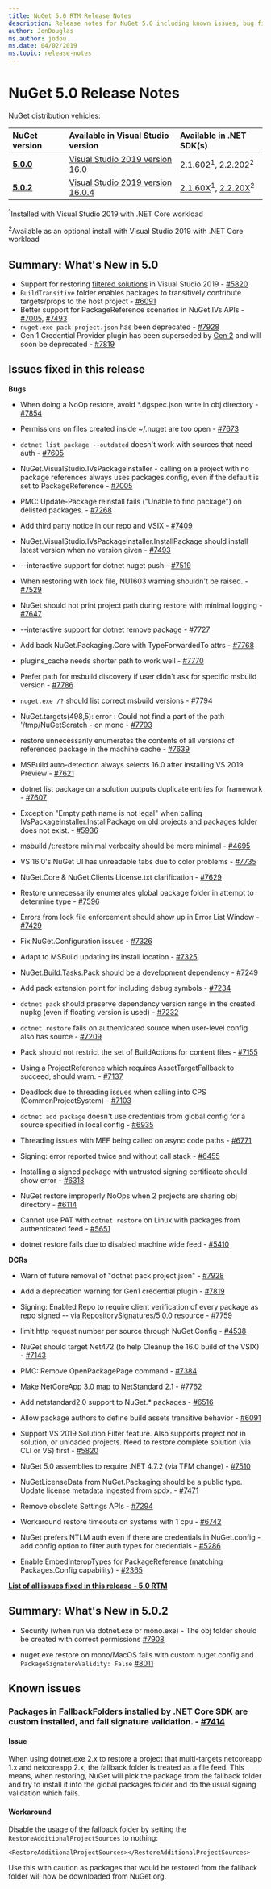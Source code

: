 ```yaml
---
title: NuGet 5.0 RTM Release Notes
description: Release notes for NuGet 5.0 including known issues, bug fixes, new features, and DCRs.
author: JonDouglas
ms.author: jodou
ms.date: 04/02/2019
ms.topic: release-notes
---
```


# NuGet 5.0 Release Notes

NuGet distribution vehicles:

| NuGet version | Available in Visual Studio version| Available in .NET SDK(s)|
|:---|:---|:---|
| [**5.0.0**](https://nuget.org/downloads) | [Visual Studio 2019 version 16.0](https://visualstudio.microsoft.com/downloads/) | [2.1.602](https://dotnet.microsoft.com/download/dotnet-core/2.1)<sup>1</sup>, [2.2.202](https://dotnet.microsoft.com/download/dotnet-core/2.2)<sup>2</sup> |
| [**5.0.2**](https://nuget.org/downloads) | [Visual Studio 2019 version 16.0.4](https://visualstudio.microsoft.com/downloads/) | [2.1.60X](https://dotnet.microsoft.com/download/dotnet-core/2.1)<sup>1</sup>, [2.2.20X](https://dotnet.microsoft.com/download/dotnet-core/2.2)<sup>2</sup> |

<sup>1</sup>Installed with Visual Studio 2019 with .NET Core workload 

<sup>2</sup>Available as an optional install with Visual Studio 2019 with .NET Core workload

## Summary: What's New in 5.0

* Support for restoring [filtered solutions](/visualstudio/ide/filtered-solutions) in Visual Studio 2019 - [#5820](https://github.com/NuGet/Home/issues/5820)
* `BuildTransitive` folder enables packages to transitively contribute targets/props to the host project - [#6091](https://github.com/NuGet/Home/issues/6091)
* Better support for PackageReference scenarios in NuGet IVs APIs - [#7005](https://github.com/NuGet/Home/issues/7005), [#7493](https://github.com/NuGet/Home/issues/7493)
* `nuget.exe pack project.json` has been deprecated - [#7928](https://github.com/NuGet/Home/issues/7928)
* Gen 1 Credential Provider plugin has been superseded by [Gen 2](../reference/extensibility/nuget-cross-platform-authentication-plugin.md) and will soon be deprecated - [#7819](https://github.com/NuGet/Home/issues/7819)

## Issues fixed in this release

**Bugs**

* When doing a NoOp restore, avoid *.dgspec.json write in obj directory - [#7854](https://github.com/NuGet/Home/issues/7854)

* Permissions on files created inside ~/.nuget are too open - [#7673](https://github.com/NuGet/Home/issues/7673)

* `dotnet list package --outdated` doesn't work with sources that need auth - [#7605](https://github.com/NuGet/Home/issues/7605)

* NuGet.VisualStudio.IVsPackageInstaller - calling on a project with no package references always uses packages.config, even if the default is set to PackageReference - [#7005](https://github.com/NuGet/Home/issues/7005)

* PMC: Update-Package reinstall fails ("Unable to find package") on delisted packages. - [#7268](https://github.com/NuGet/Home/issues/7268)

* Add third party notice in our repo and VSIX - [#7409](https://github.com/NuGet/Home/issues/7409)

* NuGet.VisualStudio.IVsPackageInstaller.InstallPackage should install latest version when no version given - [#7493](https://github.com/NuGet/Home/issues/7493)

* --interactive support for dotnet nuget push - [#7519](https://github.com/NuGet/Home/issues/7519)

* When restoring with lock file, NU1603 warning shouldn't be raised. - [#7529](https://github.com/NuGet/Home/issues/7529)

* NuGet should not print project path during restore with minimal logging - [#7647](https://github.com/NuGet/Home/issues/7647)

* --interactive support for dotnet remove package - [#7727](https://github.com/NuGet/Home/issues/7727)

* Add back NuGet.Packaging.Core with TypeForwardedTo attrs - [#7768](https://github.com/NuGet/Home/issues/7768)

* plugins_cache needs shorter path to work well - [#7770](https://github.com/NuGet/Home/issues/7770)

* Prefer path for msbuild discovery if user didn't ask for specific msbuild version - [#7786](https://github.com/NuGet/Home/issues/7786)

* `nuget.exe /?` should list correct msbuild versions - [#7794](https://github.com/NuGet/Home/issues/7794)

* NuGet.targets(498,5): error : Could not find a part of the path '/tmp/NuGetScratch - on mono - [#7793](https://github.com/NuGet/Home/issues/7793)

* restore unnecessarily enumerates the contents of all versions of referenced package in the machine cache - [#7639](https://github.com/NuGet/Home/issues/7639)

* MSBuild auto-detection always selects 16.0 after installing VS 2019 Preview - [#7621](https://github.com/NuGet/Home/issues/7621)

* dotnet list package on a solution outputs duplicate entries for framework - [#7607](https://github.com/NuGet/Home/issues/7607)

* Exception "Empty path name is not legal" when calling IVsPackageInstaller.InstallPackage on old projects and packages folder does not exist. - [#5936](https://github.com/NuGet/Home/issues/5936)

* msbuild /t:restore minimal verbosity should be more minimal - [#4695](https://github.com/NuGet/Home/issues/4695)

* VS 16.0's NuGet UI has unreadable tabs due to color problems - [#7735](https://github.com/NuGet/Home/issues/7735)

* NuGet.Core & NuGet.Clients License.txt clarification - [#7629](https://github.com/NuGet/Home/issues/7629)

* Restore unnecessarily enumerates global package folder in attempt to determine type - [#7596](https://github.com/NuGet/Home/issues/7596)

* Errors from lock file enforcement should show up in Error List Window - [#7429](https://github.com/NuGet/Home/issues/7429)

* Fix NuGet.Configuration issues - [#7326](https://github.com/NuGet/Home/issues/7326)

* Adapt to MSBuild updating its install location - [#7325](https://github.com/NuGet/Home/issues/7325)

* NuGet.Build.Tasks.Pack should be a development dependency - [#7249](https://github.com/NuGet/Home/issues/7249)

* Add pack extension point for including debug symbols - [#7234](https://github.com/NuGet/Home/issues/7234)

* `dotnet pack` should preserve dependency version range in the created nupkg (even if floating version is used) - [#7232](https://github.com/NuGet/Home/issues/7232)

* `dotnet restore` fails on authenticated source when user-level config also has source - [#7209](https://github.com/NuGet/Home/issues/7209)

* Pack should not restrict the set of BuildActions for content files - [#7155](https://github.com/NuGet/Home/issues/7155)

* Using a ProjectReference which requires AssetTargetFallback to succeed, should warn. - [#7137](https://github.com/NuGet/Home/issues/7137)

* Deadlock due to threading issues when calling into CPS (CommonProjectSystem) - [#7103](https://github.com/NuGet/Home/issues/7103)

* `dotnet add package` doesn't use credentials from global config for a source specified in local config - [#6935](https://github.com/NuGet/Home/issues/6935)

* Threading issues with MEF being called on async code paths - [#6771](https://github.com/NuGet/Home/issues/6771)

* Signing: error reported twice and without call stack - [#6455](https://github.com/NuGet/Home/issues/6455)

* Installing a signed package with untrusted signing certificate should show error - [#6318](https://github.com/NuGet/Home/issues/6318)

* NuGet restore improperly NoOps when 2 projects are sharing obj directory - [#6114](https://github.com/NuGet/Home/issues/6114)

* Cannot use PAT with `dotnet restore` on Linux with packages from authenticated feed - [#5651](https://github.com/NuGet/Home/issues/5651)

* dotnet restore fails due to disabled machine wide feed - [#5410](https://github.com/NuGet/Home/issues/5410)

**DCRs**

* Warn of future removal of "dotnet pack project.json" - [#7928](https://github.com/NuGet/Home/issues/7928)
 
* Add a deprecation warning for Gen1 credential plugin - [#7819](https://github.com/NuGet/Home/issues/7819)
 
* Signing: Enabled Repo to require client verification of every package as repo signed -- via RepositorySignatures/5.0.0 resource - [#7759](https://github.com/NuGet/Home/issues/7759)

* limit http request number per source through NuGet.Config - [#4538](https://github.com/NuGet/Home/issues/4538)

* NuGet should target Net472 (to help Cleanup the 16.0 build of the VSIX) - [#7143](https://github.com/NuGet/Home/issues/7143)

* PMC: Remove OpenPackagePage command - [#7384](https://github.com/NuGet/Home/issues/7384)

* Make NetCoreApp 3.0 map to NetStandard 2.1 - [#7762](https://github.com/NuGet/Home/issues/7762)

* Add netstandard2.0 support to NuGet.* packages - [#6516](https://github.com/NuGet/Home/issues/6516)

* Allow package authors to define build assets transitive behavior - [#6091](https://github.com/NuGet/Home/issues/6091)

* Support VS 2019 Solution Filter feature. Also supports project not in solution, or unloaded projects. Need to restore complete solution (via CLI or VS) first - [#5820](https://github.com/NuGet/Home/issues/5820)

* NuGet 5.0 assemblies to require .NET 4.7.2 (via TFM change) - [#7510](https://github.com/NuGet/Home/issues/7510)

* NuGetLicenseData from NuGet.Packaging should be a public type. Update license metadata ingested from spdx. - [#7471](https://github.com/NuGet/Home/issues/7471)

* Remove obsolete Settings APIs - [#7294](https://github.com/NuGet/Home/issues/7294)

* Workaround restore timeouts on systems with 1 cpu - [#6742](https://github.com/NuGet/Home/issues/6742)

* NuGet prefers NTLM auth even if there are credentials in NuGet.config - add config option to filter auth types for credentials - [#5286](https://github.com/NuGet/Home/issues/5286)

* Enable EmbedInteropTypes for PackageReference (matching Packages.Config capability) - [#2365](https://github.com/NuGet/Home/issues/2365)

**[List of all issues fixed in this release - 5.0 RTM](https://github.com/NuGet/Home/milestone/84?closed=1)**

## Summary: What's New in 5.0.2

* Security (when run via dotnet.exe or mono.exe) - The obj folder should be created with correct permissions [#7908](https://github.com/NuGet/Home/issues/7908)

* nuget.exe restore on mono/MacOS fails with custom nuget.config and `PackageSignatureValidity: False` [#8011](https://github.com/NuGet/Home/issues/8011)


## Known issues

### Packages in FallbackFolders installed by .NET Core SDK are custom installed, and fail signature validation. - [#7414](https://github.com/NuGet/Home/issues/7414)
#### Issue
When using dotnet.exe 2.x to restore a project that multi-targets netcoreapp 1.x and netcoreapp 2.x, the fallback folder is treated as a file feed. This means, when restoring, NuGet will pick the package from the fallback folder and try to install it into the global packages folder and do the usual signing validation which fails.<br>
#### Workaround
Disable the usage of the fallback folder by setting the `RestoreAdditionalProjectSources` to nothing:

`<RestoreAdditionalProjectSources></RestoreAdditionalProjectSources>`

Use this with caution as packages that would be restored from the fallback folder will now be downloaded from NuGet.org.
